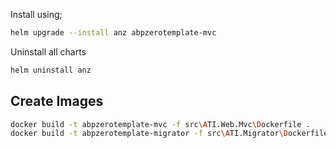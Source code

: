 Install using;

```bash
helm upgrade --install anz abpzerotemplate-mvc
```

Uninstall all charts

```bash
helm uninstall anz
```

## Create Images

```bash
docker build -t abpzerotemplate-mvc -f src\ATI.Web.Mvc\Dockerfile .
docker build -t abpzerotemplate-migrator -f src\ATI.Migrator\Dockerfile .
```
